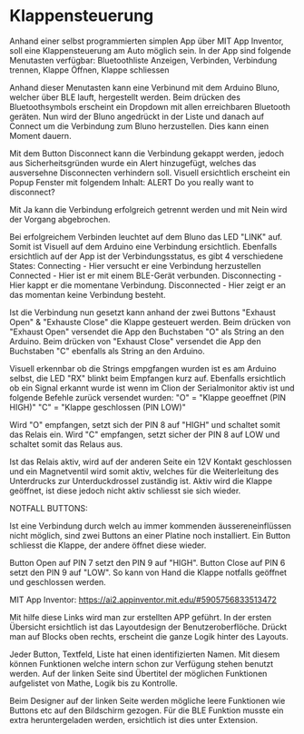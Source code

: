 # Klappensteuerung
Anhand einer selbst programmierten simplen App über MIT App Inventor, soll eine Klappensteuerung am Auto möglich sein.
In der App sind folgende Menutasten verfügbar:
Bluetoothliste Anzeigen, Verbinden, Verbindung trennen, Klappe Öffnen, Klappe schliessen

Anhand dieser Menutasten kann eine Verbinund mit dem Arduino Bluno, welcher über BLE lauft, hergestellt werden.
Beim drücken des Bluetoothsymbols erscheint ein Dropdown mit allen erreichbaren Bluetooth geräten.
Nun wird der Bluno angedrückt in der Liste und danach auf Connect um die Verbindung zum Bluno herzustellen.
Dies kann einen Moment dauern.

Mit dem Button Disconnect kann die Verbindung gekappt werden, jedoch aus Sicherheitsgründen wurde ein Alert hinzugefügt, welches das ausversehne Disconnecten verhindern soll.
Visuell ersichtlich erscheint ein Popup Fenster mit folgendem Inhalt:
ALERT
Do you really want to disconnect?

Mit Ja kann die Verbindung erfolgreich getrennt werden und mit Nein wird der Vorgang abgebrochen.

Bei erfolgreichem Verbinden leuchtet auf dem Bluno das LED "LINK" auf. Somit ist Visuell auf dem Arduino eine Verbindung ersichtlich.
Ebenfalls ersichtlich auf der App ist der Verbindungsstatus, es gibt 4 verschiedene States:
Connecting - Hier versucht er eine Verbindung herzustellen
Connected - Hier ist er mit einem BLE-Gerät verbunden.
Disconnecting - Hier kappt er die momentane Verbindung.
Disconnected - Hier zeigt er an das momentan keine Verbindung besteht.

Ist die Verbindung nun gesetzt kann anhand der zwei Buttons "Exhaust Open" & "Exhauste Close" die Klappe gesteuert werden.
Beim drücken von "Exhaust Open" versendet die App den Buchstaben "O" als String an den Arduino.
Beim drücken von "Exhaust Close" versendet die App den Buchstaben "C" ebenfalls als String an den Arduino.

Visuell erkennbar ob die Strings empgfangen wurden ist es am Arduino selbst, die LED "RX" blinkt beim Empfangen kurz auf.
Ebenfalls ersichtlich ob ein Signal erkannt wurde ist wenn im Clion der Serialmonitor aktiv ist und folgende Befehle zurück versendet wurden:
"O" = "Klappe geoeffnet (PIN HIGH)"
"C" = "Klappe geschlossen (PIN LOW)"

Wird "O" empfangen, setzt sich der PIN 8 auf "HIGH" und schaltet somit das Relais ein.
Wird "C" empfangen, setzt sicher der PIN 8 auf LOW und schaltet somit das Relaus aus.

Ist das Relais aktiv, wird auf der anderen Seite ein 12V Kontakt geschlossen und ein Magnetventil wird somit aktiv, welches für die Weiterleitung des Unterdrucks zur Unterduckdrossel zuständig ist.
Aktiv wird die Klappe geöffnet, ist diese jedoch nicht aktiv schliesst sie sich wieder.


NOTFALL BUTTONS:

Ist eine Verbindung durch welch au immer kommenden äussereneinflüssen nicht möglich, sind zwei Buttons an einer Platine noch installiert.
Ein Button schliesst die Klappe, der andere öffnet diese wieder.

Button Open auf PIN 7 setzt den PIN 9 auf "HIGH".
Button Close auf PIN 6 setzt den PIN 9 auf "LOW".
So kann von Hand die Klappe notfalls geöffnet und geschlossen werden.


MIT App Inventor:
https://ai2.appinventor.mit.edu/#5905756833513472

Mit hilfe diese Links wird man zur erstellten APP geführt. In der ersten Übersicht ersichtlich ist das Layoutdesign der Benutzeroberflöche.
Drückt man auf Blocks oben rechts, erscheint die ganze Logik hinter des Layouts.

Jeder Button, Textfeld, Liste hat einen identifizierten Namen. Mit diesem können Funktionen welche intern schon zur Verfügung stehen benutzt werden.
Auf der linken Seite sind Übertitel der möglichen Funktionen aufgelistet von Mathe, Logik  bis zu Kontrolle.

Beim Designer auf der linken Seite werden mögliche leere Funktionen wie Buttons etc auf den Bildschirm gezogen. Für die BLE Funktion musste ein extra heruntergeladen werden, ersichtlich ist dies unter Extension.
